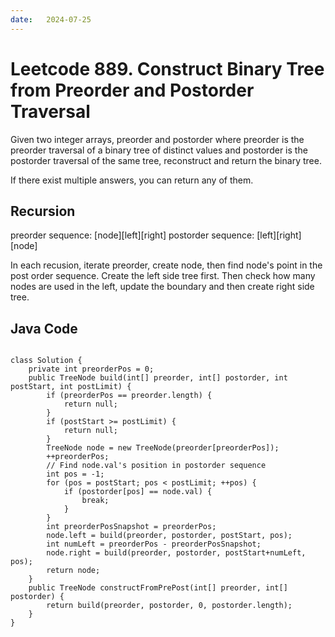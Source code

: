 ```yaml
---
date:   2024-07-25
---
```


# Leetcode 889. Construct Binary Tree from Preorder and Postorder Traversal

Given two integer arrays, preorder and postorder where preorder is the preorder traversal of a binary tree of distinct values and postorder is the postorder traversal of the same tree, reconstruct and return the binary tree.

If there exist multiple answers, you can return any of them.

## Recursion
preorder sequence:  [node][left][right]
postorder sequence: [left][right][node]

In each recusion, iterate preorder, create node, then find node's point in the post order sequence. Create the left side tree first. Then check how many nodes are used in the left, update the boundary and then create right side tree.

## Java Code
<pre>
<code>
class Solution {
    private int preorderPos = 0;
    public TreeNode build(int[] preorder, int[] postorder, int postStart, int postLimit) {
        if (preorderPos == preorder.length) {
            return null;
        }
        if (postStart >= postLimit) {
            return null;
        }
        TreeNode node = new TreeNode(preorder[preorderPos]);
        ++preorderPos;
        // Find node.val's position in postorder sequence
        int pos = -1;
        for (pos = postStart; pos < postLimit; ++pos) {
            if (postorder[pos] == node.val) {
                break;
            }
        }
        int preorderPosSnapshot = preorderPos;
        node.left = build(preorder, postorder, postStart, pos);
        int numLeft = preorderPos - preorderPosSnapshot;
        node.right = build(preorder, postorder, postStart+numLeft, pos);
        return node;
    }
    public TreeNode constructFromPrePost(int[] preorder, int[] postorder) {
        return build(preorder, postorder, 0, postorder.length);
    }
}
</code>
</pre>
